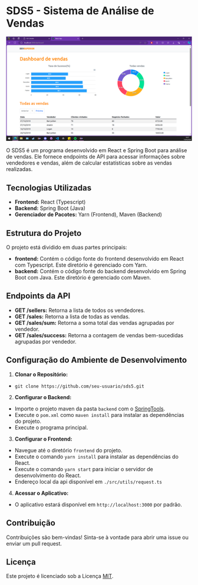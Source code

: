 # SDS5 - Sistema de Análise de Vendas

![Screenshot do Projeto](./screenshot.png)

O SDS5 é um programa desenvolvido em React e Spring Boot para análise de vendas. Ele fornece endpoints de API para acessar informações sobre vendedores e vendas, além de calcular estatísticas sobre as vendas realizadas.

## Tecnologias Utilizadas

- **Frontend:** React (Typescript)
- **Backend:** Spring Boot (Java)
- **Gerenciador de Pacotes:** Yarn (Frontend), Maven (Backend)

## Estrutura do Projeto

O projeto está dividido em duas partes principais:

- **frontend:** Contém o código fonte do frontend desenvolvido em React com Typescript. Este diretório é gerenciado com Yarn.
- **backend:** Contém o código fonte do backend desenvolvido em Spring Boot com Java. Este diretório é gerenciado com Maven.

## Endpoints da API

- **GET /sellers:** Retorna a lista de todos os vendedores.
- **GET /sales:** Retorna a lista de todas as vendas.
- **GET /sales/sum:** Retorna a soma total das vendas agrupadas por vendedor.
- **GET /sales/success:** Retorna a contagem de vendas bem-sucedidas agrupadas por vendedor.

## Configuração do Ambiente de Desenvolvimento

1. **Clonar o Repositório:**

- `git clone https://github.com/seu-usuario/sds5.git`

2. **Configurar o Backend:**
- Importe o projeto maven da pasta `backend` com o [SpringTools](https://spring.io/tools).
- Execute o `pom.xml` como `maven install` para instalar as dependências do projeto.
- Execute o programa principal.

3. **Configurar o Frontend:**
- Navegue até o diretório `frontend` do projeto.
- Execute o comando `yarn install` para instalar as dependências do React.
- Execute o comando `yarn start` para iniciar o servidor de desenvolvimento do React.
- Endereço local da api disponível em `./src/utils/request.ts`

4. **Acessar o Aplicativo:**
- O aplicativo estará disponível em `http://localhost:3000` por padrão.

## Contribuição

Contribuições são bem-vindas! Sinta-se à vontade para abrir uma issue ou enviar um pull request.

## Licença

Este projeto é licenciado sob a Licença [MIT](https://opensource.org/licenses/MIT).
